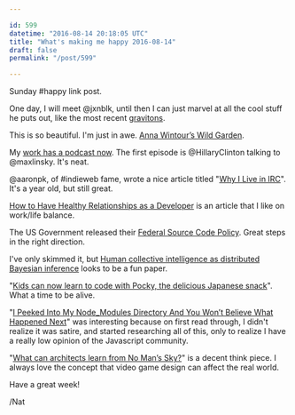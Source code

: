 ```yaml
---

id: 599
datetime: "2016-08-14 20:18:05 UTC"
title: "What's making me happy 2016-08-14"
draft: false
permalink: "/post/599"

---
```


Sunday #happy link post.

One day, I will meet @jxnblk, until then I can just marvel at all the cool stuff he puts out, like the most recent [gravitons](https://github.com/jxnblk/gravitons).

This is so beautiful. I'm just in awe. [Anna Wintour’s Wild Garden](http://nyti.ms/2bdNt7q).

My [work has a podcast now](https://www.hillaryclinton.com/page/podcast/?ref=natops). The first episode is @HillaryClinton talking to @maxlinsky. It's neat.

@aaronpk, of #indieweb fame, wrote a nice article titled "[Why I Live in IRC](https://aaronparecki.com/2015/08/29/8/why-i-live-in-irc)". It's a year old, but still great.

[How to Have Healthy Relationships as a Developer](http://smo.nu/how-to-have-healthy-relationships-as-a-developer/) is an article that I like on work/life balance.

The US Government released their [Federal Source Code Policy](https://sourcecode.cio.gov/). Great steps in the right direction.

I've only skimmed it, but [Human collective intelligence as distributed Bayesian inference](http://arxiv.org/abs/1608.01987) looks to be a fun paper.

"[Kids can now learn to code with Pocky, the delicious Japanese snack](http://www.theverge.com/2016/8/5/12387456/glicode-pocky-coding-game-japan)". What a time to be alive.

"[I Peeked Into My Node_Modules Directory And You Won’t Believe What Happened Next](https://medium.com/friendship-dot-js/i-peeked-into-my-node-modules-directory-and-you-wont-believe-what-happened-next-b89f63d21558)" was interesting because on first read through, I didn't realize it was satire, and started researching all of this, only to realize I have a really low opinion of the Javascript community.

"[What can architects learn from No Man’s Sky?](https://killscreen.com/articles/can-architects-learn-no-mans-sky/)" is a decent think piece. I always love the concept that video game design can affect the real world.

Have a great week!

/Nat



